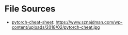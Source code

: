 # File Sources

- [pytorch-cheat-sheet](pytorch-cheat-sheet.pdf): https://www.sznajdman.com/wp-content/uploads/2018/02/pytorch-cheat.jpg
